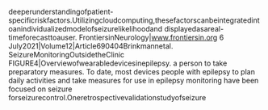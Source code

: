 deeperunderstandingofpatient-specificriskfactors.Utilizingcloudcomputing,thesefactorscanbeintegratedintoanindividualizedmodelofseizurelikelihoodand
displayedasareal-timeforecasttoauser.
FrontiersinNeurology|www.frontiersin.org 6 July2021|Volume12|Article690404Brinkmannetal. SeizureMonitoringOutsidetheClinic
FIGURE4|Overviewofwearabledevicesinepilepsy.
a person to take preparatory measures. To date, most devices people with epilepsy to plan daily activities and take measures
for use in epilepsy monitoring have been focused on seizure forseizurecontrol.Oneretrospectivevalidationstudyofseizure